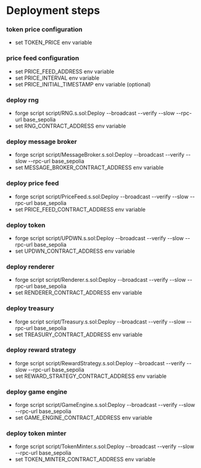# Deployment steps

### token price configuration

- set TOKEN_PRICE env variable

### price feed configuration

- set PRICE_FEED_ADDRESS env variable
- set PRICE_INTERVAL env variable
- set PRICE_INITIAL_TIMESTAMP env variable (optional)

### deploy rng

- forge script script/RNG.s.sol:Deploy --broadcast --verify --slow --rpc-url base_sepolia
- set RNG_CONTRACT_ADDRESS env variable

### deploy message broker

- forge script script/MessageBroker.s.sol:Deploy --broadcast --verify --slow --rpc-url base_sepolia
- set MESSAGE_BROKER_CONTRACT_ADDRESS env variable

### deploy price feed

- forge script script/PriceFeed.s.sol:Deploy --broadcast --verify --slow --rpc-url base_sepolia
- set PRICE_FEED_CONTRACT_ADDRESS env variable

### deploy token

- forge script script/UPDWN.s.sol:Deploy --broadcast --verify --slow --rpc-url base_sepolia
- set UPDWN_CONTRACT_ADDRESS env variable

### deploy renderer

- forge script script/Renderer.s.sol:Deploy --broadcast --verify --slow --rpc-url base_sepolia
- set RENDERER_CONTRACT_ADDRESS env variable

### deploy treasury

- forge script script/Treasury.s.sol:Deploy --broadcast --verify --slow --rpc-url base_sepolia
- set TREASURY_CONTRACT_ADDRESS env variable

### deploy reward strategy

- forge script script/RewardStrategy.s.sol:Deploy --broadcast --verify --slow --rpc-url base_sepolia
- set REWARD_STRATEGY_CONTRACT_ADDRESS env variable

### deploy game engine

- forge script script/GameEngine.s.sol:Deploy --broadcast --verify --slow --rpc-url base_sepolia
- set GAME_ENGINE_CONTRACT_ADDRESS env variable

### deploy token minter

- forge script script/TokenMinter.s.sol:Deploy --broadcast --verify --slow --rpc-url base_sepolia
- set TOKEN_MINTER_CONTRACT_ADDRESS env variable
